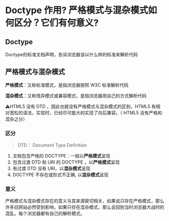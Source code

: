 # Doctype 作用? 严格模式与混杂模式如何区分？它们有何意义? 

## Doctype 

Doctype的标准文档声明，告诉浏览器该以什么样的标准来解析代码



## 严格模式与混杂模式

**严格模式**：又称标准模式，是指浏览器按照 W3C 标准解析代码

**混杂模式**：又称怪异模式或兼容模式，是指浏览器用自己的方式解析代码

⚠️HTML5 没有 DTD ，因此也就没有严格模式与混杂模式的区别，HTML5 有相对宽松的语法，实现时，已经尽可能大的实现了向后兼容。（ HTML5 没有严格和混杂之分）

### 区分

> DTD： Document Type Definition

1. 文档包含严格的 DOCTYPE：一般以**严格模式**呈现
2. 包含过渡 DTD 和 URI 的 DOCTYPE ，以**严格模式**呈现
3. 有过渡 DTD 没有 URI，以**混杂模式**呈现
4. DOCTYPE 不存在或形式不正确, 以**混杂模式**呈现

### 意义

严格模式与混杂模式存在的意义与其来源密切相关，如果说只存在严格模式，那么许多旧网站必然受到影响，如果只存在混杂模式，那么会回到当时浏览器大战时的混乱，每个浏览器都有自己的解析模式。
